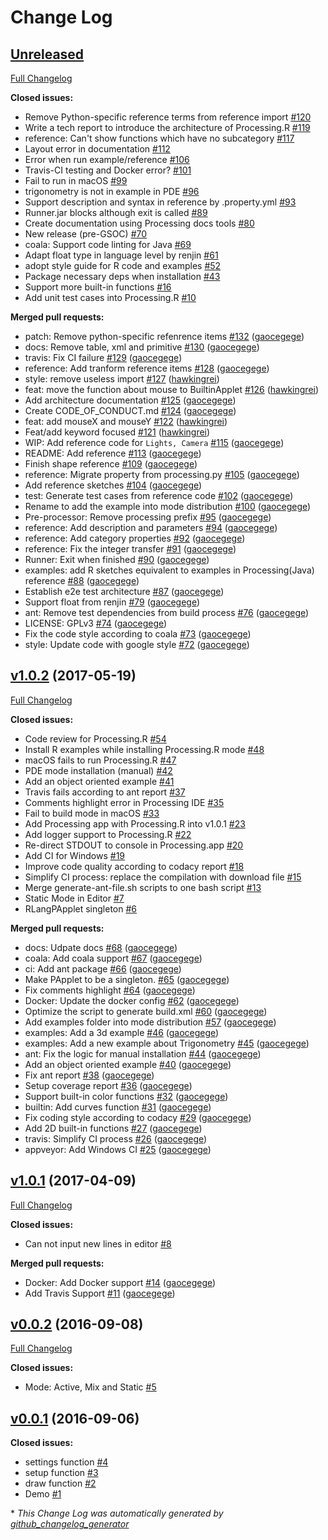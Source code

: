 # Change Log

## [Unreleased](https://github.com/gaocegege/Processing.R/tree/HEAD)

[Full Changelog](https://github.com/gaocegege/Processing.R/compare/v1.0.2...HEAD)

**Closed issues:**

- Remove Python-specific reference terms from reference import [\#120](https://github.com/gaocegege/Processing.R/issues/120)
- Write a tech report to introduce the architecture of Processing.R [\#119](https://github.com/gaocegege/Processing.R/issues/119)
- reference: Can't show functions which have no subcategory [\#117](https://github.com/gaocegege/Processing.R/issues/117)
- Layout error in documentation [\#112](https://github.com/gaocegege/Processing.R/issues/112)
- Error when run example/reference [\#106](https://github.com/gaocegege/Processing.R/issues/106)
- Travis-CI testing and Docker error? [\#101](https://github.com/gaocegege/Processing.R/issues/101)
- Fail to run in macOS [\#99](https://github.com/gaocegege/Processing.R/issues/99)
- trigonometry is not in example in PDE [\#96](https://github.com/gaocegege/Processing.R/issues/96)
- Support description and syntax in reference by .property.yml [\#93](https://github.com/gaocegege/Processing.R/issues/93)
- Runner.jar blocks although exit is called [\#89](https://github.com/gaocegege/Processing.R/issues/89)
- Create documentation using Processing docs tools [\#80](https://github.com/gaocegege/Processing.R/issues/80)
- New release \(pre-GSOC\) [\#70](https://github.com/gaocegege/Processing.R/issues/70)
- coala: Support code linting for Java [\#69](https://github.com/gaocegege/Processing.R/issues/69)
- Adapt float type in language level by renjin [\#61](https://github.com/gaocegege/Processing.R/issues/61)
- adopt style guide for R code and examples [\#52](https://github.com/gaocegege/Processing.R/issues/52)
- Package necessary deps when installation [\#43](https://github.com/gaocegege/Processing.R/issues/43)
- Support more built-in functions  [\#16](https://github.com/gaocegege/Processing.R/issues/16)
- Add unit test cases into Processing.R [\#10](https://github.com/gaocegege/Processing.R/issues/10)

**Merged pull requests:**

- patch: Remove python-specific refenrence items [\#132](https://github.com/gaocegege/Processing.R/pull/132) ([gaocegege](https://github.com/gaocegege))
- docs: Remove table, xml and primitive [\#130](https://github.com/gaocegege/Processing.R/pull/130) ([gaocegege](https://github.com/gaocegege))
- travis: Fix CI failure [\#129](https://github.com/gaocegege/Processing.R/pull/129) ([gaocegege](https://github.com/gaocegege))
- reference: Add tranform reference items [\#128](https://github.com/gaocegege/Processing.R/pull/128) ([gaocegege](https://github.com/gaocegege))
- style: remove useless import [\#127](https://github.com/gaocegege/Processing.R/pull/127) ([hawkingrei](https://github.com/hawkingrei))
- feat: move the function about mouse to BuiltinApplet [\#126](https://github.com/gaocegege/Processing.R/pull/126) ([hawkingrei](https://github.com/hawkingrei))
- Add architecture documentation [\#125](https://github.com/gaocegege/Processing.R/pull/125) ([gaocegege](https://github.com/gaocegege))
- Create CODE\_OF\_CONDUCT.md [\#124](https://github.com/gaocegege/Processing.R/pull/124) ([gaocegege](https://github.com/gaocegege))
- feat: add mouseX and mouseY [\#122](https://github.com/gaocegege/Processing.R/pull/122) ([hawkingrei](https://github.com/hawkingrei))
- Feat/add keyword focused [\#121](https://github.com/gaocegege/Processing.R/pull/121) ([hawkingrei](https://github.com/hawkingrei))
- WIP: Add reference code for `Lights, Camera` [\#115](https://github.com/gaocegege/Processing.R/pull/115) ([gaocegege](https://github.com/gaocegege))
- README: Add reference [\#113](https://github.com/gaocegege/Processing.R/pull/113) ([gaocegege](https://github.com/gaocegege))
- Finish shape reference [\#109](https://github.com/gaocegege/Processing.R/pull/109) ([gaocegege](https://github.com/gaocegege))
- reference: Migrate property from processing.py [\#105](https://github.com/gaocegege/Processing.R/pull/105) ([gaocegege](https://github.com/gaocegege))
- Add reference sketches [\#104](https://github.com/gaocegege/Processing.R/pull/104) ([gaocegege](https://github.com/gaocegege))
- test: Generate test cases from reference code [\#102](https://github.com/gaocegege/Processing.R/pull/102) ([gaocegege](https://github.com/gaocegege))
- Rename to add the example into mode distribution [\#100](https://github.com/gaocegege/Processing.R/pull/100) ([gaocegege](https://github.com/gaocegege))
- Pre-processor: Remove processing prefix [\#95](https://github.com/gaocegege/Processing.R/pull/95) ([gaocegege](https://github.com/gaocegege))
- reference: Add description and parameters [\#94](https://github.com/gaocegege/Processing.R/pull/94) ([gaocegege](https://github.com/gaocegege))
- reference: Add category properties [\#92](https://github.com/gaocegege/Processing.R/pull/92) ([gaocegege](https://github.com/gaocegege))
- reference: Fix the integer transfer [\#91](https://github.com/gaocegege/Processing.R/pull/91) ([gaocegege](https://github.com/gaocegege))
- Runner: Exit when finished [\#90](https://github.com/gaocegege/Processing.R/pull/90) ([gaocegege](https://github.com/gaocegege))
- examples: add R sketches equivalent to examples in Processing\(Java\) reference [\#88](https://github.com/gaocegege/Processing.R/pull/88) ([gaocegege](https://github.com/gaocegege))
- Establish e2e test architecture [\#87](https://github.com/gaocegege/Processing.R/pull/87) ([gaocegege](https://github.com/gaocegege))
- Support float from renjin [\#79](https://github.com/gaocegege/Processing.R/pull/79) ([gaocegege](https://github.com/gaocegege))
- ant: Remove test dependencies from build process [\#76](https://github.com/gaocegege/Processing.R/pull/76) ([gaocegege](https://github.com/gaocegege))
- LICENSE: GPLv3 [\#74](https://github.com/gaocegege/Processing.R/pull/74) ([gaocegege](https://github.com/gaocegege))
- Fix the code style according to coala [\#73](https://github.com/gaocegege/Processing.R/pull/73) ([gaocegege](https://github.com/gaocegege))
- style: Update code with google style [\#72](https://github.com/gaocegege/Processing.R/pull/72) ([gaocegege](https://github.com/gaocegege))

## [v1.0.2](https://github.com/gaocegege/Processing.R/tree/v1.0.2) (2017-05-19)
[Full Changelog](https://github.com/gaocegege/Processing.R/compare/v1.0.1...v1.0.2)

**Closed issues:**

- Code review for Processing.R [\#54](https://github.com/gaocegege/Processing.R/issues/54)
- Install R examples while installing Processing.R mode [\#48](https://github.com/gaocegege/Processing.R/issues/48)
- macOS fails to run Processing.R [\#47](https://github.com/gaocegege/Processing.R/issues/47)
- PDE mode installation \(manual\) [\#42](https://github.com/gaocegege/Processing.R/issues/42)
- Add an object oriented example [\#41](https://github.com/gaocegege/Processing.R/issues/41)
- Travis fails according to ant report [\#37](https://github.com/gaocegege/Processing.R/issues/37)
- Comments highlight error in Processing IDE [\#35](https://github.com/gaocegege/Processing.R/issues/35)
- Fail to build mode in macOS [\#33](https://github.com/gaocegege/Processing.R/issues/33)
- Add Processing app with Processing.R into v1.0.1 [\#23](https://github.com/gaocegege/Processing.R/issues/23)
- Add logger support to Processing.R [\#22](https://github.com/gaocegege/Processing.R/issues/22)
- Re-direct STDOUT to console in Processing.app [\#20](https://github.com/gaocegege/Processing.R/issues/20)
- Add CI for Windows [\#19](https://github.com/gaocegege/Processing.R/issues/19)
- Improve code quality according to codacy report [\#18](https://github.com/gaocegege/Processing.R/issues/18)
- Simplify CI process: replace the compilation with download file [\#15](https://github.com/gaocegege/Processing.R/issues/15)
- Merge generate-ant-file.sh scripts to one bash script [\#13](https://github.com/gaocegege/Processing.R/issues/13)
- Static Mode in Editor [\#7](https://github.com/gaocegege/Processing.R/issues/7)
- RLangPApplet singleton [\#6](https://github.com/gaocegege/Processing.R/issues/6)

**Merged pull requests:**

- docs: Udpate docs [\#68](https://github.com/gaocegege/Processing.R/pull/68) ([gaocegege](https://github.com/gaocegege))
- coala: Add coala support [\#67](https://github.com/gaocegege/Processing.R/pull/67) ([gaocegege](https://github.com/gaocegege))
- ci: Add ant package [\#66](https://github.com/gaocegege/Processing.R/pull/66) ([gaocegege](https://github.com/gaocegege))
- Make PApplet to be a singleton. [\#65](https://github.com/gaocegege/Processing.R/pull/65) ([gaocegege](https://github.com/gaocegege))
- Fix comments highlight [\#64](https://github.com/gaocegege/Processing.R/pull/64) ([gaocegege](https://github.com/gaocegege))
- Docker: Update the docker config [\#62](https://github.com/gaocegege/Processing.R/pull/62) ([gaocegege](https://github.com/gaocegege))
- Optimize the script to generate build.xml [\#60](https://github.com/gaocegege/Processing.R/pull/60) ([gaocegege](https://github.com/gaocegege))
- Add examples folder into mode distribution [\#57](https://github.com/gaocegege/Processing.R/pull/57) ([gaocegege](https://github.com/gaocegege))
- examples: Add a 3d example [\#46](https://github.com/gaocegege/Processing.R/pull/46) ([gaocegege](https://github.com/gaocegege))
- examples: Add a new example about Trigonometry [\#45](https://github.com/gaocegege/Processing.R/pull/45) ([gaocegege](https://github.com/gaocegege))
- ant: Fix the logic for manual installation [\#44](https://github.com/gaocegege/Processing.R/pull/44) ([gaocegege](https://github.com/gaocegege))
- Add an object oriented example [\#40](https://github.com/gaocegege/Processing.R/pull/40) ([gaocegege](https://github.com/gaocegege))
- Fix ant report [\#38](https://github.com/gaocegege/Processing.R/pull/38) ([gaocegege](https://github.com/gaocegege))
- Setup coverage report [\#36](https://github.com/gaocegege/Processing.R/pull/36) ([gaocegege](https://github.com/gaocegege))
- Support built-in color functions [\#32](https://github.com/gaocegege/Processing.R/pull/32) ([gaocegege](https://github.com/gaocegege))
- builtin: Add curves function [\#31](https://github.com/gaocegege/Processing.R/pull/31) ([gaocegege](https://github.com/gaocegege))
- Fix coding style according to codacy [\#29](https://github.com/gaocegege/Processing.R/pull/29) ([gaocegege](https://github.com/gaocegege))
- Add 2D built-in functions  [\#27](https://github.com/gaocegege/Processing.R/pull/27) ([gaocegege](https://github.com/gaocegege))
- travis: Simplify CI process [\#26](https://github.com/gaocegege/Processing.R/pull/26) ([gaocegege](https://github.com/gaocegege))
- appveyor: Add Windows CI [\#25](https://github.com/gaocegege/Processing.R/pull/25) ([gaocegege](https://github.com/gaocegege))

## [v1.0.1](https://github.com/gaocegege/Processing.R/tree/v1.0.1) (2017-04-09)
[Full Changelog](https://github.com/gaocegege/Processing.R/compare/v0.0.2...v1.0.1)

**Closed issues:**

- Can not input new lines in editor [\#8](https://github.com/gaocegege/Processing.R/issues/8)

**Merged pull requests:**

- Docker: Add Docker support [\#14](https://github.com/gaocegege/Processing.R/pull/14) ([gaocegege](https://github.com/gaocegege))
- Add Travis Support [\#11](https://github.com/gaocegege/Processing.R/pull/11) ([gaocegege](https://github.com/gaocegege))

## [v0.0.2](https://github.com/gaocegege/Processing.R/tree/v0.0.2) (2016-09-08)
[Full Changelog](https://github.com/gaocegege/Processing.R/compare/v0.0.1...v0.0.2)

**Closed issues:**

- Mode: Active, Mix and Static [\#5](https://github.com/gaocegege/Processing.R/issues/5)

## [v0.0.1](https://github.com/gaocegege/Processing.R/tree/v0.0.1) (2016-09-06)
**Closed issues:**

- settings function [\#4](https://github.com/gaocegege/Processing.R/issues/4)
- setup function [\#3](https://github.com/gaocegege/Processing.R/issues/3)
- draw function [\#2](https://github.com/gaocegege/Processing.R/issues/2)
- Demo [\#1](https://github.com/gaocegege/Processing.R/issues/1)



\* *This Change Log was automatically generated by [github_changelog_generator](https://github.com/skywinder/Github-Changelog-Generator)*